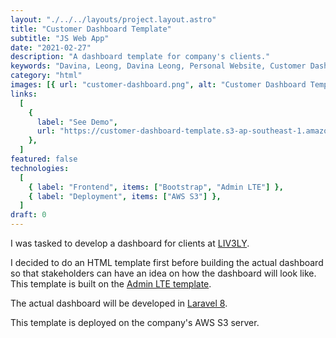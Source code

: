 ```yaml
---
layout: "./../../layouts/project.layout.astro"
title: "Customer Dashboard Template"
subtitle: "JS Web App"
date: "2021-02-27"
description: "A dashboard template for company's clients."
keywords: "Davina, Leong, Davina Leong, Personal Website, Customer Dashboard, Customer Dashboard Template, Frontend, HTML, CSS, Bootstrap 4, Admin LTE, AWS S3"
category: "html"
images: [{ url: "customer-dashboard.png", alt: "Customer Dashboard Template" }]
links:
  [
    {
      label: "See Demo",
      url: "https://customer-dashboard-template.s3-ap-southeast-1.amazonaws.com/dashboard.html/",
    },
  ]
featured: false
technologies:
  [
    { label: "Frontend", items: ["Bootstrap", "Admin LTE"] },
    { label: "Deployment", items: ["AWS S3"] },
  ]
draft: 0
---
```


I was tasked to develop a dashboard for clients at [LIV3LY](https://liv3ly.com/).

I decided to do an HTML template first before building the actual dashboard so that stakeholders can have an idea on how the dashboard will look like. This template is built on the [Admin LTE template](https://adminlte.io/themes/AdminLTE/index2.html).

The actual dashboard will be developed in [Laravel 8](https://laravel.com/).

This template is deployed on the company's AWS S3 server.
